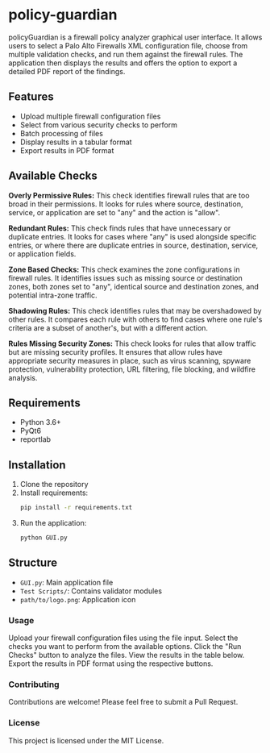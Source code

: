 # policy-guardian
policyGuardian is a firewall policy analyzer  graphical user interface. It allows users to select a Palo Alto Firewalls XML configuration file, choose from multiple validation checks, and run them against the firewall rules. The application then displays the results and offers the option to export a detailed PDF report of the findings.

## Features

- Upload multiple firewall configuration files
- Select from various security checks to perform
- Batch processing of files
- Display results in a tabular format
- Export results in PDF format

## Available Checks

**Overly Permissive Rules:** This check identifies firewall rules that are too broad in their permissions. It looks for rules where source, destination, service, or application are set to "any" and the action is "allow".

**Redundant Rules:** This check finds rules that have unnecessary or duplicate entries. It looks for cases where "any" is used alongside specific entries, or where there are duplicate entries in source, destination, service, or application fields. 

**Zone Based Checks:** This check examines the zone configurations in firewall rules. It identifies issues such as missing source or destination zones, both zones set to "any", identical source and destination zones, and potential intra-zone traffic.

**Shadowing Rules:** This check identifies rules that may be overshadowed by other rules. It compares each rule with others to find cases where one rule's criteria are a subset of another's, but with a different action.

**Rules Missing Security Zones:** This check looks for rules that allow traffic but are missing security profiles. It ensures that allow rules have appropriate security measures in place, such as virus scanning, spyware protection, vulnerability protection, URL filtering, file blocking, and wildfire analysis. 


## Requirements
- Python 3.6+
- PyQt6
- reportlab

## Installation
1. Clone the repository
2. Install requirements:
   ```bash
   pip install -r requirements.txt
   ```
3. Run the application:
   ```bash
   python GUI.py
   ```

## Structure
- `GUI.py`: Main application file
- `Test Scripts/`: Contains validator modules
- `path/to/logo.png`: Application icon

### Usage
Upload your firewall configuration files using the file input.
Select the checks you want to perform from the available options.
Click the "Run Checks" button to analyze the files.
View the results in the table below.
Export the results in PDF format using the respective buttons.

### Contributing
Contributions are welcome! Please feel free to submit a Pull Request.

### License
This project is licensed under the MIT License.
